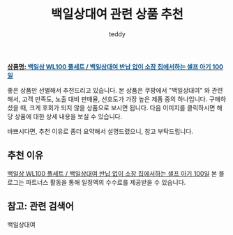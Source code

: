 ﻿---
layout: post
title:  "백일상대여 관련 상품 추천"
author: teddy
categories: [ 가구/인테리어 ]
tags: [백일상대여]
image: https://static.coupangcdn.com/image/vendor_inventory/9038/781b376cc24b019cb2cab49783298f4dc29fb8a8a98e12b3f221ee17d101.jpg 
description: "쿠팡에서 백일상대여 관련 상품으로 가장 고객 선호도가 높은 제품 중 하나입니다."
---

<a href="https://link.coupang.com/re/AFFSDP?lptag=AF3256674&pageKey=6921944762&itemId=16718947882&vendorItemId=83901142390&traceid=V0-153-4f1de8e7d17d9ce1&requestid=20221226231350215235947"><b>상품명: <font color='#01579B'>백일상 WL100 풀세트 / 백일상대여 반납 없이 소장 집에서하는 셀프 아기 100일</font></b></a>

좋은 상품만 선별해서 추천드리고 있습니다.
본 상품은 쿠팡에서 "백일상대여" 와 관련해서, 고객 만족도, 노출 대비 판매율, 선호도가 가장 높은 제품 중의 하나입니다.
구매하셨을 때, 크게 후회가 되지 않을 상품으로 보시면 됩니다. 
다음 이미지를 클릭하시면 해당 상품에 대한 상세 내용을 보실 수 있습니다.

바쁘시다면, 추천 이유로 좀더 요약해서 설명드렸으니, 참고 부탁드립니다.

## 추천 이유 

<a href="https://link.coupang.com/re/AFFSDP?lptag=AF3256674&pageKey=6921944762&itemId=16718947882&vendorItemId=83901142390&traceid=V0-153-4f1de8e7d17d9ce1&requestid=20221226231350215235947">백일상 WL100 풀세트 / 백일상대여 반납 없이 소장 집에서하는 셀프 아기 100일</a>
본 블로그는 파트너스 활동을 통해 일정액의 수수료를 제공받을 수 있습니다.

## 참고: 관련 검색어    
백일상대여